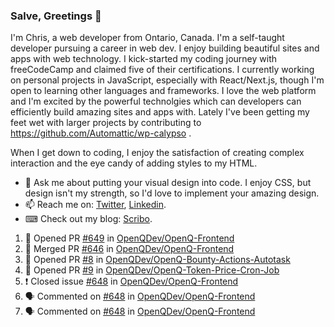 ### Salve, Greetings 👋

I'm Chris, a web developer from Ontario, Canada. I'm a self-taught developer pursuing a career in web dev. I enjoy building beautiful sites and apps with web technology.
I kick-started my coding journey with freeCodeCamp and claimed five of their certifications.  I currently working on personal projects in JavaScript, especially with React/Next.js, though I'm open to learning other languages and frameworks. I love the web platform and I'm excited by the powerful technolgies which can developers can efficiently build amazing sites and apps with. Lately I've been getting my feet wet with larger projects by contributing to https://github.com/Automattic/wp-calypso .

When I get down to coding, I enjoy the satisfaction of creating complex interaction and the eye candy of adding styles to my HTML. 

- 💬 Ask me about putting your visual design into code. I enjoy CSS, but design isn't my strength, so I'd love to implement your amazing design.
- 📫 Reach me on: [Twitter](https://twitter.com/Christo28120856), [Linkedin](https://www.linkedin.com/in/christopher-stevers-07b9a5204/).
- ⌨ Check out my blog: [Scribo](https://christopherstevers.cf).
<!--
**Christopher-Stevers/Christopher-Stevers** is a ✨ _special_ ✨ repository because its `README.md` (this file) appears on your GitHub profile.

Here are some ideas to get you started:

- 🔭 I’m currently working on ...
- 🌱 I’m currently learning ...
- 👯 I’m looking to collaborate on ...
- 🤔 I’m looking for help with ...
- 😄 Pronouns: ...
- ⚡ Fun fact: ...
-->

<!--START_SECTION:activity-->
1. 💪 Opened PR [#649](https://github.com/OpenQDev/OpenQ-Frontend/pull/649) in [OpenQDev/OpenQ-Frontend](https://github.com/OpenQDev/OpenQ-Frontend)
2. 🎉 Merged PR [#646](https://github.com/OpenQDev/OpenQ-Frontend/pull/646) in [OpenQDev/OpenQ-Frontend](https://github.com/OpenQDev/OpenQ-Frontend)
3. 💪 Opened PR [#8](https://github.com/OpenQDev/OpenQ-Bounty-Actions-Autotask/pull/8) in [OpenQDev/OpenQ-Bounty-Actions-Autotask](https://github.com/OpenQDev/OpenQ-Bounty-Actions-Autotask)
4. 💪 Opened PR [#9](https://github.com/OpenQDev/OpenQ-Token-Price-Cron-Job/pull/9) in [OpenQDev/OpenQ-Token-Price-Cron-Job](https://github.com/OpenQDev/OpenQ-Token-Price-Cron-Job)
5. ❗️ Closed issue [#648](https://github.com/OpenQDev/OpenQ-Frontend/issues/648) in [OpenQDev/OpenQ-Frontend](https://github.com/OpenQDev/OpenQ-Frontend)
6. 🗣 Commented on [#648](https://github.com/OpenQDev/OpenQ-Frontend/issues/648) in [OpenQDev/OpenQ-Frontend](https://github.com/OpenQDev/OpenQ-Frontend)
7. 🗣 Commented on [#648](https://github.com/OpenQDev/OpenQ-Frontend/issues/648) in [OpenQDev/OpenQ-Frontend](https://github.com/OpenQDev/OpenQ-Frontend)
<!--END_SECTION:activity-->
